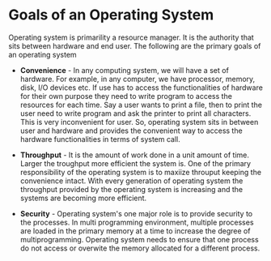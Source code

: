 # Goals of an Operating System

Operating system is primarility a resource manager. It is the authority that sits between hardware and end user. The following are the primary goals of an operating system

* **Convenience** - In any computing system, we will have a set of hardware. For example, in any computer, we have processor, memory, disk, I/O devices etc. If use has to access the functionalities of hardware for their own purpose they need to write program to access the resources for each time. Say a user wants to print a file, then to print the user need to write program and ask the printer to print all characters. This is very inconvenient for user. So, operating system sits in between user and hardware and provides the convenient way to access the hardware functionalities in terms of system call.

* **Throughput** - It is the amount of work done in a unit amount of time. Larger the troughput more efficient the system is. One of the primary responsibility of the operating system is to maxiize throuput keeping the convenience intact. With every generation of operating system the throughput provided by the operating system is increasing and the systems are becoming more efficient. 

* **Security** - Operating system's one major role is to provide security to the processes. In multi programming environment, multiple processes are loaded in the primary memory at a time to increase the degree of multiprogramming. Operating system needs to ensure that one process do not access or overwite the memory allocated for a different process.
